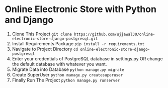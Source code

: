 # Online Electronic Store with Python and Django

1. Clone This Project `git clone https://github.com/ujjawal30/online-electronic-store-django-postgresql.git`
2. Install Requirements Package `pip install -r requirements.txt`
3. Navigate to Project Directory `cd online-electronic-store-django-postgresql`
4. Enter your credentials of PostgreSQL database in settings.py OR change the default database with whatever you want.
5. Migrate Data into Database `python manage.py migrate`
6. Create SuperUser `python manage.py createsuperuser`
7. Finally Run The Project `python manage.py runserver`
